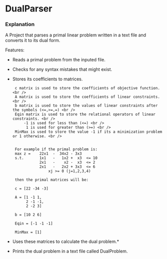 # DualParser

### Explanation
A Project that parses a primal linear problem written in a text file and converts it to its dual form.

Features:
  * Reads a primal problem from the inputed file.
  * Checks for any syntax mistakes that might exist.
  * Stores its coefficients to matrices.
       
         c matrix is used to store the coefficients of objective function. <br />
         A matrix is used to store the coefficients of linear constraints. <br />
         b matrix is used to store the values of linear constraints after the symbols (<=,>=,=) <br />
         Eqin matrix is used to store the relational operators of linear constraints. <br />
             -1 is used for less than (<=) <br />
              1 is used for greater than (>=) <br />
         MinMax is used to store the value -1 if its a minimization problem or 1 otherwise. <br />
        
       
         For example if the primal problem is:
         max z =    22x1  -  34x2 - 3x3
         s.t.       1x1   -   1x2 +  x3  <= 10
                    2x1   -    x2 -  x3  <= 2
                    2x1   -   2x2 + 3x3  <= 6
                        xj >= 0 (j=1,2,3,4)
       
         then the primal matrices will be:
       
         c = [22 -34 -3]
       
         A = [1 -1 1,
              2 -1 -1,
              2 -2 3]
       
         b = [10 2 6]
       
         Eqin = [-1 -1 -1]
       
         MinMax = [1]
       
  * Uses these matrices to calculate the dual problem.*
  * Prints the dual problem in a text file called DualProblem.
